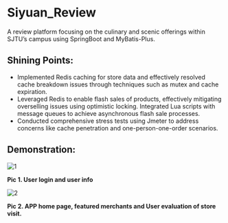 # Siyuan_Review
A review platform focusing on the culinary and scenic offerings within SJTU’s campus using SpringBoot and MyBatis-Plus.
## Shining Points:
- Implemented Redis caching for store data and effectively resolved cache breakdown issues through techniques such as
mutex and cache expiration.
- Leveraged Redis to enable flash sales of products, effectively mitigating overselling issues using optimistic locking.
Integrated Lua scripts with message queues to achieve asynchronous flash sale processes.
- Conducted comprehensive stress tests using Jmeter to address concerns like cache penetration and one-person-one-order
scenarios.

## Demonstration:
![1](https://github.com/monk1108/Siyuan_Review/assets/61319274/0d68c42d-6b3d-46d9-885b-2705092ce05c)

**Pic 1. User login and user info**


![2](https://github.com/monk1108/Siyuan_Review/assets/61319274/38aa715f-7f78-477c-9b13-f3f057319048)

**Pic 2. APP home page, featured merchants and User evaluation of store visit.**
